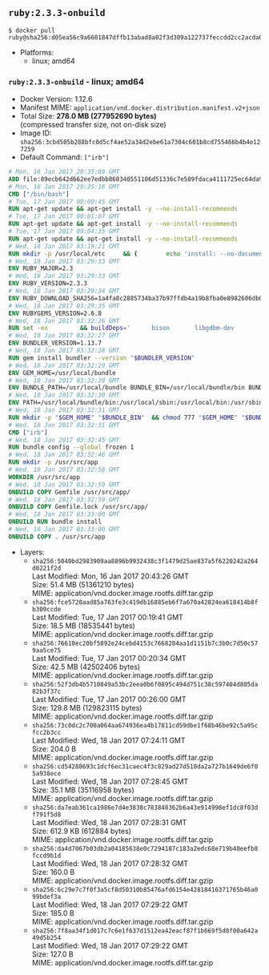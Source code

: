 ## `ruby:2.3.3-onbuild`

```console
$ docker pull ruby@sha256:d05ea56c9a6601847dffb13abad8a02f3d309a122737feccdd2cc2acda073e91
```

-	Platforms:
	-	linux; amd64

### `ruby:2.3.3-onbuild` - linux; amd64

-	Docker Version: 1.12.6
-	Manifest MIME: `application/vnd.docker.distribution.manifest.v2+json`
-	Total Size: **278.0 MB (277952690 bytes)**  
	(compressed transfer size, not on-disk size)
-	Image ID: `sha256:3cbd505b288bfc0d5cf4ae52a34d2ebe61a7304c601b8cd755466b4b4e127259`
-	Default Command: `["irb"]`

```dockerfile
# Mon, 16 Jan 2017 20:35:09 GMT
ADD file:89ecb642d662ee7edbb868340551106d51336c7e589fdaca4111725ec64da957 in / 
# Mon, 16 Jan 2017 20:35:16 GMT
CMD ["/bin/bash"]
# Tue, 17 Jan 2017 00:00:45 GMT
RUN apt-get update && apt-get install -y --no-install-recommends 		ca-certificates 		curl 		wget 	&& rm -rf /var/lib/apt/lists/*
# Tue, 17 Jan 2017 00:01:07 GMT
RUN apt-get update && apt-get install -y --no-install-recommends 		bzr 		git 		mercurial 		openssh-client 		subversion 				procps 	&& rm -rf /var/lib/apt/lists/*
# Tue, 17 Jan 2017 00:04:35 GMT
RUN apt-get update && apt-get install -y --no-install-recommends 		autoconf 		automake 		bzip2 		file 		g++ 		gcc 		imagemagick 		libbz2-dev 		libc6-dev 		libcurl4-openssl-dev 		libdb-dev 		libevent-dev 		libffi-dev 		libgdbm-dev 		libgeoip-dev 		libglib2.0-dev 		libjpeg-dev 		libkrb5-dev 		liblzma-dev 		libmagickcore-dev 		libmagickwand-dev 		libmysqlclient-dev 		libncurses-dev 		libpng-dev 		libpq-dev 		libreadline-dev 		libsqlite3-dev 		libssl-dev 		libtool 		libwebp-dev 		libxml2-dev 		libxslt-dev 		libyaml-dev 		make 		patch 		xz-utils 		zlib1g-dev 	&& rm -rf /var/lib/apt/lists/*
# Wed, 18 Jan 2017 03:19:21 GMT
RUN mkdir -p /usr/local/etc 	&& { 		echo 'install: --no-document'; 		echo 'update: --no-document'; 	} >> /usr/local/etc/gemrc
# Wed, 18 Jan 2017 03:29:33 GMT
ENV RUBY_MAJOR=2.3
# Wed, 18 Jan 2017 03:29:33 GMT
ENV RUBY_VERSION=2.3.3
# Wed, 18 Jan 2017 03:29:34 GMT
ENV RUBY_DOWNLOAD_SHA256=1a4fa8c2885734ba37b97ffdb4a19b8fba0e8982606db02d936e65bac07419dc
# Wed, 18 Jan 2017 03:29:35 GMT
ENV RUBYGEMS_VERSION=2.6.8
# Wed, 18 Jan 2017 03:32:26 GMT
RUN set -ex 		&& buildDeps=' 		bison 		libgdbm-dev 		ruby 	' 	&& apt-get update 	&& apt-get install -y --no-install-recommends $buildDeps 	&& rm -rf /var/lib/apt/lists/* 		&& wget -O ruby.tar.xz "https://cache.ruby-lang.org/pub/ruby/${RUBY_MAJOR%-rc}/ruby-$RUBY_VERSION.tar.xz" 	&& echo "$RUBY_DOWNLOAD_SHA256 *ruby.tar.xz" | sha256sum -c - 		&& mkdir -p /usr/src/ruby 	&& tar -xJf ruby.tar.xz -C /usr/src/ruby --strip-components=1 	&& rm ruby.tar.xz 		&& cd /usr/src/ruby 		&& { 		echo '#define ENABLE_PATH_CHECK 0'; 		echo; 		cat file.c; 	} > file.c.new 	&& mv file.c.new file.c 		&& autoconf 	&& ./configure --disable-install-doc --enable-shared 	&& make -j"$(nproc)" 	&& make install 		&& apt-get purge -y --auto-remove $buildDeps 	&& cd / 	&& rm -r /usr/src/ruby 		&& gem update --system "$RUBYGEMS_VERSION"
# Wed, 18 Jan 2017 03:32:27 GMT
ENV BUNDLER_VERSION=1.13.7
# Wed, 18 Jan 2017 03:32:28 GMT
RUN gem install bundler --version "$BUNDLER_VERSION"
# Wed, 18 Jan 2017 03:32:29 GMT
ENV GEM_HOME=/usr/local/bundle
# Wed, 18 Jan 2017 03:32:29 GMT
ENV BUNDLE_PATH=/usr/local/bundle BUNDLE_BIN=/usr/local/bundle/bin BUNDLE_SILENCE_ROOT_WARNING=1 BUNDLE_APP_CONFIG=/usr/local/bundle
# Wed, 18 Jan 2017 03:32:30 GMT
ENV PATH=/usr/local/bundle/bin:/usr/local/sbin:/usr/local/bin:/usr/sbin:/usr/bin:/sbin:/bin
# Wed, 18 Jan 2017 03:32:31 GMT
RUN mkdir -p "$GEM_HOME" "$BUNDLE_BIN" 	&& chmod 777 "$GEM_HOME" "$BUNDLE_BIN"
# Wed, 18 Jan 2017 03:32:31 GMT
CMD ["irb"]
# Wed, 18 Jan 2017 03:32:45 GMT
RUN bundle config --global frozen 1
# Wed, 18 Jan 2017 03:32:46 GMT
RUN mkdir -p /usr/src/app
# Wed, 18 Jan 2017 03:32:58 GMT
WORKDIR /usr/src/app
# Wed, 18 Jan 2017 03:32:59 GMT
ONBUILD COPY Gemfile /usr/src/app/
# Wed, 18 Jan 2017 03:32:59 GMT
ONBUILD COPY Gemfile.lock /usr/src/app/
# Wed, 18 Jan 2017 03:33:00 GMT
ONBUILD RUN bundle install
# Wed, 18 Jan 2017 03:33:00 GMT
ONBUILD COPY . /usr/src/app
```

-	Layers:
	-	`sha256:5040bd2983909aa8896b9932438c3f1479d25ae837a5f6220242a264d0221f2d`  
		Last Modified: Mon, 16 Jan 2017 20:43:26 GMT  
		Size: 51.4 MB (51361210 bytes)  
		MIME: application/vnd.docker.image.rootfs.diff.tar.gzip
	-	`sha256:fce5728aad85a763fe3c419db16885eb6f7a670a42824ea618414b8fb309ccde`  
		Last Modified: Tue, 17 Jan 2017 00:19:41 GMT  
		Size: 18.5 MB (18535441 bytes)  
		MIME: application/vnd.docker.image.rootfs.diff.tar.gzip
	-	`sha256:76610ec20bf5892e24cebd4153c7668284aa1d1151b7c3b0c7d50c579aa5ce75`  
		Last Modified: Tue, 17 Jan 2017 00:20:34 GMT  
		Size: 42.5 MB (42502406 bytes)  
		MIME: application/vnd.docker.image.rootfs.diff.tar.gzip
	-	`sha256:52f3db4b5710849a53bc2eea0b6f0895c494d751c38c597404d805da82b3f37c`  
		Last Modified: Tue, 17 Jan 2017 00:26:00 GMT  
		Size: 129.8 MB (129823115 bytes)  
		MIME: application/vnd.docker.image.rootfs.diff.tar.gzip
	-	`sha256:73c0dc2c700a064aa674936ea4b17811cd59dbe1f68b46be92c5a95cfcc2b3cc`  
		Last Modified: Wed, 18 Jan 2017 07:24:11 GMT  
		Size: 204.0 B  
		MIME: application/vnd.docker.image.rootfs.diff.tar.gzip
	-	`sha256:cd54288693c1dcf6ec31caec4f3c829ad27d510da2a727b1649de6f05a938ece`  
		Last Modified: Wed, 18 Jan 2017 07:28:45 GMT  
		Size: 35.1 MB (35116958 bytes)  
		MIME: application/vnd.docker.image.rootfs.diff.tar.gzip
	-	`sha256:da7eab361ca1986e7d4e3838c783848362b6a43e914998ef1dc8f03df791f5d8`  
		Last Modified: Wed, 18 Jan 2017 07:28:31 GMT  
		Size: 612.9 KB (612884 bytes)  
		MIME: application/vnd.docker.image.rootfs.diff.tar.gzip
	-	`sha256:da4d7067b03db2a04185638e0c7294187c183a2edc68e719b40eefb8fccd9b1d`  
		Last Modified: Wed, 18 Jan 2017 07:28:32 GMT  
		Size: 160.0 B  
		MIME: application/vnd.docker.image.rootfs.diff.tar.gzip
	-	`sha256:6c29e7c7f0f3a5cf8d50310b85476afd6154e42818416371765b46a099bdef3a`  
		Last Modified: Wed, 18 Jan 2017 07:29:22 GMT  
		Size: 185.0 B  
		MIME: application/vnd.docker.image.rootfs.diff.tar.gzip
	-	`sha256:7f8aa34f1d017c7c6e1f637d1512ea42eacf87f1b669f5d0f00a642a49d5b254`  
		Last Modified: Wed, 18 Jan 2017 07:29:22 GMT  
		Size: 127.0 B  
		MIME: application/vnd.docker.image.rootfs.diff.tar.gzip
